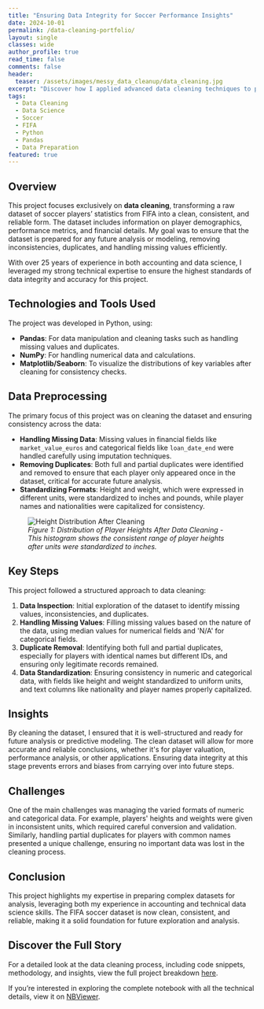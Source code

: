 ```yaml
---
title: "Ensuring Data Integrity for Soccer Performance Insights"
date: 2024-10-01
permalink: /data-cleaning-portfolio/
layout: single
classes: wide
author_profile: true
read_time: false
comments: false
header:
  teaser: /assets/images/messy_data_cleanup/data_cleaning.jpg
excerpt: "Discover how I applied advanced data cleaning techniques to prepare a comprehensive dataset of soccer players' statistics, ensuring data integrity and reliability for future analysi"
tags:
  - Data Cleaning
  - Data Science
  - Soccer
  - FIFA
  - Python
  - Pandas
  - Data Preparation
featured: true
---
```


## Overview

This project focuses exclusively on **data cleaning**, transforming a raw dataset of soccer players’ statistics from FIFA into a clean, consistent, and reliable form. The dataset includes information on player demographics, performance metrics, and financial details. My goal was to ensure that the dataset is prepared for any future analysis or modeling, removing inconsistencies, duplicates, and handling missing values efficiently.

With over 25 years of experience in both accounting and data science, I leveraged my strong technical expertise to ensure the highest standards of data integrity and accuracy for this project.

## Technologies and Tools Used

The project was developed in Python, using:
- **Pandas**: For data manipulation and cleaning tasks such as handling missing values and duplicates.
- **NumPy**: For handling numerical data and calculations.
- **Matplotlib/Seaborn**: To visualize the distributions of key variables after cleaning for consistency checks.

## Data Preprocessing

The primary focus of this project was on cleaning the dataset and ensuring consistency across the data:
- **Handling Missing Data**: Missing values in financial fields like `market_value_euros` and categorical fields like `loan_date_end` were handled carefully using imputation techniques.
- **Removing Duplicates**: Both full and partial duplicates were identified and removed to ensure that each player only appeared once in the dataset, critical for accurate future analysis.
- **Standardizing Formats**: Height and weight, which were expressed in different units, were standardized to inches and pounds, while player names and nationalities were capitalized for consistency.

<figure>
  <img src="/assets/images/data_cleaning/height_distribution.png" alt="Height Distribution After Cleaning">
  <figcaption style="text-align:left;"><em>Figure 1: Distribution of Player Heights After Data Cleaning - This histogram shows the consistent range of player heights after units were standardized to inches.</em></figcaption>
</figure>

## Key Steps

This project followed a structured approach to data cleaning:
1. **Data Inspection**: Initial exploration of the dataset to identify missing values, inconsistencies, and duplicates.
2. **Handling Missing Values**: Filling missing values based on the nature of the data, using median values for numerical fields and 'N/A' for categorical fields.
3. **Duplicate Removal**: Identifying both full and partial duplicates, especially for players with identical names but different IDs, and ensuring only legitimate records remained.
4. **Data Standardization**: Ensuring consistency in numeric and categorical data, with fields like height and weight standardized to uniform units, and text columns like nationality and player names properly capitalized.

## Insights

By cleaning the dataset, I ensured that it is well-structured and ready for future analysis or predictive modeling. The clean dataset will allow for more accurate and reliable conclusions, whether it's for player valuation, performance analysis, or other applications. Ensuring data integrity at this stage prevents errors and biases from carrying over into future steps.

## Challenges

One of the main challenges was managing the varied formats of numeric and categorical data. For example, players' heights and weights were given in inconsistent units, which required careful conversion and validation. Similarly, handling partial duplicates for players with common names presented a unique challenge, ensuring no important data was lost in the cleaning process.

## Conclusion

This project highlights my expertise in preparing complex datasets for analysis, leveraging both my experience in accounting and technical data science skills. The FIFA soccer dataset is now clean, consistent, and reliable, making it a solid foundation for future exploration and analysis.

## Discover the Full Story

For a detailed look at the data cleaning process, including code snippets, methodology, and insights, view the full project breakdown [here](/data-cleaning-post/).

If you’re interested in exploring the complete notebook with all the technical details, view it on [NBViewer](https://nbviewer.org/github/timothyrobbinscpa/data_cleaning/blob/master/src/data_cleaning.ipynb).
